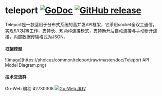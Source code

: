 # teleport   [![GoDoc](https://godoc.org/github.com/tsuna/gohbase?status.png)](http://godoc.org/pholcus/common/teleport) [![GitHub release](https://img.shields.io/github/release/henrylee2cn/teleport.svg)](https://pholcus/common/teleport/releases)
 
Teleport是一款适用于分布式系统的高并发API框架，它采用socket全双工通信，实现S/C对等工作，支持长、短两种连接模式，支持断开后自动连接与手动断开连接，内部数据传输格式为JSON。


#### 框架模型
![image](https://pholcus/common/teleport/raw/master/doc/Teleport API Model Diagram.png)


#### 技术交流群
Go-Web 编程 42730308    [![Go-Web 编程](http://pub.idqqimg.com/wpa/images/group.png)](http://jq.qq.com/?_wv=1027&k=Y0bksD)
